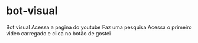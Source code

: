 # bot-visual

Bot visual
Acessa a pagina do youtube
Faz uma pesquisa
Acessa o primeiro video carregado e clica no botão de gostei
